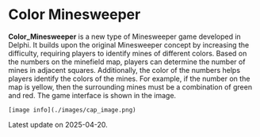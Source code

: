 # Color Minesweeper

**Color\_Minesweeper** is a new type of Minesweeper game developed in Delphi. It builds upon the original Minesweeper concept by increasing the difficulty, requiring players to identify mines of different colors. Based on the numbers on the minefield map, players can determine the number of mines in adjacent squares. Additionally, the color of the numbers helps players identify the colors of the mines. For example, if the number on the map is yellow, then the surrounding mines must be a combination of green and red. The game interface is shown in the image.

```
[image info](./images/cap_image.png)
```

Latest update on 2025-04-20.
